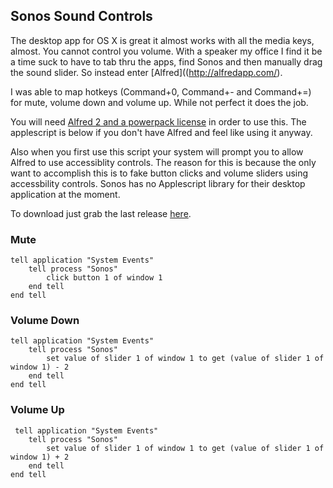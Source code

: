 ## Sonos Sound Controls

The desktop app for OS X is great it almost works with all the media keys, almost. You cannot control you volume. With a speaker my office I find it be a time suck to have to tab thru the apps, find Sonos and then manually drag the sound slider. So instead enter [Alfred]((http://alfredapp.com/).

I was able to map hotkeys (Command+0, Command+- and Command+=) for mute, volume down and volume up. While not perfect it does the job.

You will need [Alfred 2 and a powerpack license](http://www.alfredapp.com/powerpack/) in order to use this. The applescript is below if you don't have Alfred and feel like using it anyway.

Also when you first use this script your system will prompt you to allow Alfred to use accessiblity controls. The reason for this is because the only want to accomplish this is to fake button clicks and volume sliders using accessbility controls. Sonos has no Applescript library for their desktop application at the moment.

To download just grab the last release [here](https://github.com/phpfunk/alfred-sonos-sound-controls/archive/master.zip).

### Mute
```applescript
tell application "System Events"
    tell process "Sonos"
        click button 1 of window 1
    end tell
end tell
```

### Volume Down
```applescript
tell application "System Events"
    tell process "Sonos"
        set value of slider 1 of window 1 to get (value of slider 1 of window 1) - 2
    end tell
end tell
```

### Volume Up
```applescript
 tell application "System Events"
    tell process "Sonos"
        set value of slider 1 of window 1 to get (value of slider 1 of window 1) + 2
    end tell
end tell
```
